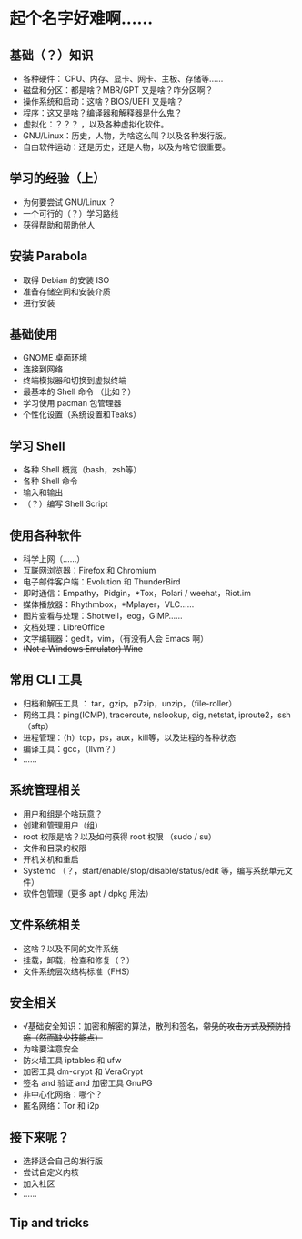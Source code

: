 # 起个名字好难啊……

## 基础（？）知识

* 各种硬件： CPU、内存、显卡、网卡、主板、存储等……
* 磁盘和分区：都是啥？MBR/GPT 又是啥？咋分区啊？
* 操作系统和启动：这啥？BIOS/UEFI 又是啥？
* 程序：这又是啥？编译器和解释器是什么鬼？
* 虚拟化：？？？ ，以及各种虚拟化软件。
* GNU/Linux：历史，人物，为啥这么叫？以及各种发行版。
* 自由软件运动：还是历史，还是人物，以及为啥它很重要。

## 学习的经验（上）

* 为何要尝试 GNU/Linux ？
* 一个可行的（？）学习路线
* 获得帮助和帮助他人

## 安装 Parabola

* 取得 Debian 的安装 ISO
* 准备存储空间和安装介质
* 进行安装

## 基础使用

* GNOME 桌面环境
* 连接到网络
* 终端模拟器和切换到虚拟终端
* 最基本的 Shell 命令 （比如？）
* 学习使用 pacman 包管理器
* 个性化设置（系统设置和Teaks）

## 学习 Shell

* 各种 Shell 概览（bash，zsh等）
* 各种 Shell 命令
* 输入和输出
* （？）编写 Shell Script

## 使用各种软件

* 科学上网（……）
* 互联网浏览器：Firefox 和 Chromium
* 电子邮件客户端：Evolution 和 ThunderBird
* 即时通信：Empathy，Pidgin，\*Tox，Polari / weehat，Riot.im
* 媒体播放器：Rhythmbox，\*Mplayer，VLC……
* 图片查看与处理：Shotwell，eog，GIMP……
* 文档处理：LibreOffice
* 文字编辑器：gedit，vim，（有没有人会 Emacs 啊）
* <s> \(Not a Windows Emulator\) Wine</s>

## 常用 CLI 工具

* 归档和解压工具 ： tar，gzip，p7zip，unzip，（file-roller）
* 网络工具：ping\(ICMP\), traceroute, nslookup, dig, netstat, iproute2，ssh（sftp）
* 进程管理：（h）top，ps，aux，kill等，以及进程的各种状态
* 编译工具：gcc，（llvm？）
* ……

## 系统管理相关

* 用户和组是个啥玩意？
* 创建和管理用户（组）
* root 权限是啥？以及如何获得 root 权限 （sudo / su）
* 文件和目录的权限
* 开机关机和重启
* Systemd （？，start/enable/stop/disable/status/edit 等，编写系统单元文件）
* 软件包管理（更多 apt / dpkg 用法）

## 文件系统相关

* 这啥？以及不同的文件系统
* 挂载，卸载，检查和修复（？）
* 文件系统层次结构标准（FHS）

## 安全相关

* √基础安全知识：加密和解密的算法，散列和签名，~~常见的攻击方式及预防措施（然而缺少技能点）~~
* 为啥要注意安全
* 防火墙工具 iptables 和 ufw
* 加密工具 dm-crypt 和 VeraCrypt
* 签名 and 验证 and 加密工具 GnuPG
* 非中心化网络：哪个？
* 匿名网络：Tor 和 i2p

## 接下来呢？

* 选择适合自己的发行版
* 尝试自定义内核
* 加入社区
* ……

## Tip and tricks
